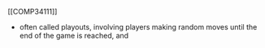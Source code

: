 [[COMP34111]]

- often called playouts, involving players making random moves until the end of the game is reached, and 
